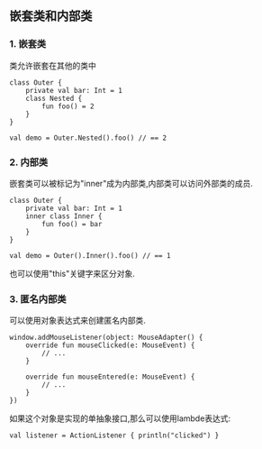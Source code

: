 ## 嵌套类和内部类

### 1. 嵌套类
类允许嵌套在其他的类中

	class Outer {
	    private val bar: Int = 1
	    class Nested {
	        fun foo() = 2
	    }
	}
	
	val demo = Outer.Nested().foo() // == 2

### 2. 内部类
嵌套类可以被标记为"inner"成为内部类,内部类可以访问外部类的成员.

	class Outer {
	    private val bar: Int = 1
	    inner class Inner {
	        fun foo() = bar
	    }
	}
	
	val demo = Outer().Inner().foo() // == 1

也可以使用"this"关键字来区分对象.

### 3. 匿名内部类
可以使用对象表达式来创建匿名内部类.

	window.addMouseListener(object: MouseAdapter() {
	    override fun mouseClicked(e: MouseEvent) {
	        // ...
	    }
	                                 
	    override fun mouseEntered(e: MouseEvent) {
	        // ...
	    }
	})

如果这个对象是实现的单抽象接口,那么可以使用lambde表达式:

	val listener = ActionListener { println("clicked") }

